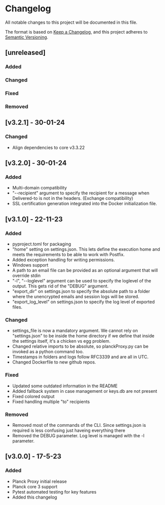 # Changelog
All notable changes to this project will be documented in this file.

The format is based on [Keep a Changelog](https://keepachangelog.com/en/1.0.0/),
and this project adheres to [Semantic Versioning](https://semver.org/spec/v2.0.0.html).

## [unreleased]
### Added
### Changed
### Fixed
### Removed

## [v3.2.1] - 30-01-24
### Changed
- Align dependencies to core v3.3.22


## [v3.2.0] - 30-01-24
### Added
- Multi-domain compatibility
- "--recipient" argument to specify the recipient for a message when Delivered-to is not in the headers. (Exchange compatibility)
- SSL certification generation integrated into the Docker initialization file.


## [v3.1.0] - 22-11-23
### Added
- pyproject.toml for packaging
- "home" setting on settings.json. This lets define the execution home and meets the requirements to be able to work with Postfix.
- Added exception handling for writing permissions.
- Windows support
- A path to an email file can be provided as an optional argument that will override stdin
- "-l", "--loglevel" argument can be used to specify the loglevel of the output. This gets rid of the "DEBUG" argument.
- "export_dir" on settings.json to specify the absolute path to a folder where the unencrypted emails and session logs will be stored.
- "export_log_level" on settings.json to specify the log level of exported files.

### Changed
- settings_file is now a mandatory argument. We cannot rely on "settings.json" to be inside the home directory if we define that inside the settings itself, it's a chicken vs egg problem.
- Changed relative imports to be absolute, so planckProxy.py can be invoked as a python command too.
- Timestamps in folders and logs follow RFC3339 and are all in UTC.
- Changed Dockerfile to new github repos.

### Fixed
- Updated some outdated information in the README
- Added fallback system in case management or keys.db are not present
- Fixed colored output
- Fixed handling multiple "to" recipients

### Removed
- Removed most of the commands of the CLI. Since settings.json is required is less confusing just haveing everything there
- Removed the DEBUG parameter. Log level is managed with the -l parameter.

## [v3.0.0] - 17-5-23
### Added
- Planck Proxy initial release
- Planck core 3 support
- Pytest automated testing for key features
- Added this changelog
